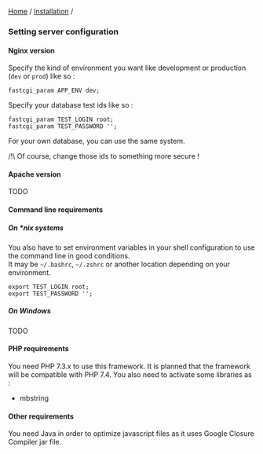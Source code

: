 [Home](../../README.md) / [Installation](../mainConfiguration.md) /

### Setting server configuration

#### Nginx version

Specify the kind of environment you want like development or production (`dev` or `prod`) like so :

`fastcgi_param APP_ENV dev;`

Specify your database test ids like so :

```
fastcgi_param TEST_LOGIN root;
fastcgi_param TEST_PASSWORD '';
```

For your own database, you can use the same system.<br>
    
/!\ Of course, change those ids to something more secure !

#### Apache version

TODO

#### Command line requirements

##### On *nix systems

You also have to set environment variables in your shell configuration to use the command line in good conditions.<br>
It may be `~/.bashrc`, `~/.zshrc` or another location depending on your environment.  

    export TEST_LOGIN root;
    export TEST_PASSWORD '';
    
##### On Windows

TODO

#### PHP requirements
You need PHP 7.3.x to use this framework.
It is planned that the framework will be compatible with PHP 7.4. 
You also need to activate some libraries as :

- mbstring 
    
#### Other requirements
You need Java in order to optimize javascript files as it uses Google Closure Compiler jar file.
